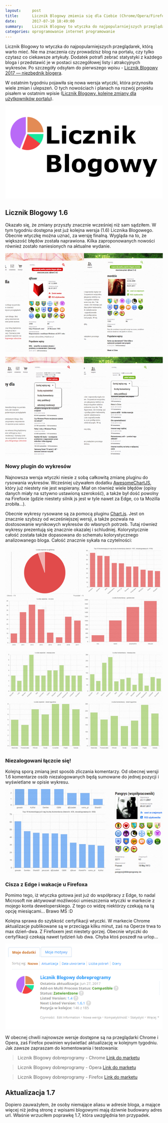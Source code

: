 ```yaml
---
layout:     post
title:      Licznik Blogowy zmienia się dla Ciebie (Chrome/Opera/Firefox) [Aktualizacja]
date:       2017-07-10 18:49:00
summary:    Licznik Blogowy to wtyczka do najpopularniejszych przeglądarek, którą warto mieć. Nie ma znaczenia czy prowadzisz blog na portalu, czy tylko czytasz co ciekawsze artykuły. Dodatek potrafi zebrać statystyki z każdego bloga i przedstawić je w postaci szczegółowej listy i atrakcyjnych wykresów. Po szczegóły odsyłam do pierwszego wpisu - Licznik Blogowy 2017 — niezbędnik blogera.W ostatnim tygodniu po...
categories: oprogramowanie internet programowanie
---
```




Licznik Blogowy to wtyczka do najpopularniejszych przeglądarek, którą warto mieć. Nie ma znaczenia czy prowadzisz blog na portalu, czy tylko czytasz co ciekawsze artykuły. Dodatek potrafi zebrać statystyki z każdego bloga i przedstawić je w postaci szczegółowej listy i atrakcyjnych wykresów. Po szczegóły odsyłam do pierwszego wpisu - [Licznik Blogowy 2017 — niezbędnik blogera](https://www.dobreprogramy.pl/djfoxer/Licznik-Blogowy-2017-niezbednik-blogera-ChromeOperaFirefox,81509.html).

W ostatnim tygodniu pojawiła się nowa wersja wtyczki, która przynosiła wiele zmian i ulepszeń. O tych nowościach i planach na rozwój projektu pisałem w ostatnim wpisie ([Licznik Blogowy, kolejne zmiany dla użytkowników portalu](https://www.dobreprogramy.pl/djfoxer/Licznik-Blogowy-kolejne-zmiany-dla-uzytkownikow-portalu-ChromeOperaFirefox,81944.html)).


![desk](https://raw.githubusercontent.com/djfoxer/djfoxer.github.io/master/_img/2017-7-10-_1_/g_-_608x405_-_-_82093x20170710181745_0.png)



## Licznik Blogowy 1.6


Okazało się, że zmiany przyszły znacznie wcześniej niż sam sądziłem. W tym tygodniu dostępna jest już kolejna wersja (1.6) Licznika Blogowego. Obecnie wtyczkę można uznać, za wersję finalną. Wygląda na to, że większość błędów została naprawiona. Kilka zaproponowanych nowości również zostało naniesionych na aktualne wydanie.


![desk](https://raw.githubusercontent.com/djfoxer/djfoxer.github.io/master/_img/2017-7-10-_1_/g_-_608x405_-_-_82093x20170710183022_0.png)


![desk](https://raw.githubusercontent.com/djfoxer/djfoxer.github.io/master/_img/2017-7-10-_1_/g_-_608x405_-_-_82093x20170710183023_0.png)



### Nowy plugin do wykresów


Najnowsza wersja wtyczki niesie z sobą całkowitą zmianę pluginu do rysowania wykresów. Wcześniej używałem dodatku [AwesomeChartJS](https://cyberpython.github.io/AwesomeChartJS/), który już niestety nie jest wspierany. Miał on również wiele błędów (opisy danych miały na sztywno ustawioną szerokość), a także był dość powolny na Firefoxie (gdzie niestety silnik js jest w tyle nawet za Edge, co ta Mozilla zrobiła...). 

Obecnie wykresy rysowane są za pomocą pluginu [Chart.js](http://www.chartjs.org/). Jest on znacznie szybszy od wcześniejszej wersji, a także pozwala na dostosowanie wynikowych wykresów do własnych potrzeb. Tutaj również wykresy prezentują się znacznie okazalej i schludniej. Kolorystycznie całość została także dopasowana do schematu kolorystycznego analizowanego bloga. Całość znacznie sykała na czytelności:


![desk](https://raw.githubusercontent.com/djfoxer/djfoxer.github.io/master/_img/2017-7-10-_1_/g_-_608x405_-_-_82093x20170710183023_1.png)


![desk](https://raw.githubusercontent.com/djfoxer/djfoxer.github.io/master/_img/2017-7-10-_1_/g_-_608x405_-_-_82093x20170710183024_0.png)



### Niezalogowani łączcie się!

Kolejną sporą zmianą jest sposób zliczania komentarzy. Od obecnej wersji 1.6 komentarze osób niezalogowanych będą sumowane do jednej pozycji i wyświetlane w opisie wykresu.

![desk](https://raw.githubusercontent.com/djfoxer/djfoxer.github.io/master/_img/2017-7-10-_1_/g_-_608x405_-_-_82093x20170710183756_0.PNG)



### Cisza z Edge i wakacje u Firefoxa
 
Pomimo tego, iż wtyczka gotowa jest już do współpracy z Edge, to nadal Microsoft nie aktywował możliwości umieszczenia wtyczki w markecie z mojego konta deweloperskiego. Z tego co widzę niektórzy czekają na tą opcję miesiącami... Brawo MS :D

Kolejna sprawa do szybkość certyfikacji wtyczki. W markecie Chrome aktualizacje publikowane są w przeciąga kilku minut, zaś na Operze trwa to max dzień-dwa. Z Firefoxem jest niestety gorzej. Obecnie wtyczki do certyfikacji czekają nawet tydzień lub dwa. Chyba ktoś poszedł na urlop...

![desk](https://raw.githubusercontent.com/djfoxer/djfoxer.github.io/master/_img/2017-7-10-_1_/g_-_608x405_-_-_82093x20170710183921_0.PNG)


W obecnej chwili najnowsze wersje dostępne są na przeglądarki Chrome i Opera, zaś Firefox powinien wyświetlać aktualizację w kolejnym tygodniu. Jak zawsze zapraszam do komentowania i testowania:




> Licznik Blogowy dobreprogramy - Chrome
> [Link do marketu](https://chrome.google.com/webstore/detail/licznik-blogowy-dobreprog/omplpihocnjpfdjkmdabalakfiebefpp?hl=pl)



> Licznik Blogowy dobreprogramy - Opera
> [Link do marketu](https://addons.opera.com/pl/extensions/details/licznik-blogowy-dobreprogramy/)




> Licznik Blogowy dobreprogramy - Firefox
> [Link do marketu](https://addons.mozilla.org/pl/firefox/addon/licznik-blogowy-dobreprogramy/)


## Aktualizacja 1.7

Dopiero zauważyłem, że osoby niemające aliasu w adresie bloga, a mające więcej niż jedną stronę z wpisami blogowymi mają dziwnie budowany adres url. Właśnie wrzuciłem poprawkę 1.7, która uwzględnia ten przypadek.